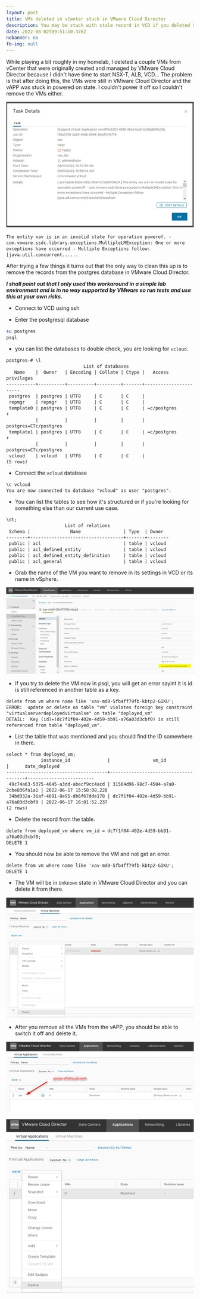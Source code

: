 ```yaml
---
layout: post
title: VMs deleted in vCenter stuck in VMware Cloud Director
description: You may be stuck with stale record in VCD if you deleted VMs from vCenter that are managed by Cloud Director. Find out how to clean these up.
date: 2022-08-02T09:51:10.376Z
nobanner: no
fb-img: null
---
```


While playing a bit roughly in my homelab, I deleted a couple VMs from vCenter that were originally created and managed by VMware Cloud Director because I didn't have time to start NSX-T, ALB, VCD... The problem is that after doing this, the VMs were still in VMware Cloud Director and the vAPP was stuck in powered on state. I couldn't power it off so I couldn't remove the VMs either.

![power off vAPP impossible](/img/2022-08-02-11-55-09.png)

``` text
The entity xav is in an invalid state for operation powerof. - com.vmware.ssdc.library.exceptions.MultipleLMException: One or more exceptions have occurred - Multiple Exceptions follow: [java.util.concurrent......
```

After trying a few things it turns out that the only way to clean this up is to remove the records from the postgres database in VMware Cloud Director.

_**I shall point out that I only used this workaround in a simple lab environment and is in no way supported by VMware so run tests and use this at your own risks.**_

* Connect to VCD using ssh

* Enter the postgresql database

``` bash
su postgres
psql
```

* you can list the databases to double check, you are looking for `vcloud`.

```
postgres-# \l
                             List of databases
   Name    |  Owner   | Encoding | Collate | Ctype |   Access privileges
-----------+----------+----------+---------+-------+-----------------------
 postgres  | postgres | UTF8     | C       | C     |
 repmgr    | repmgr   | UTF8     | C       | C     |
 template0 | postgres | UTF8     | C       | C     | =c/postgres          +
           |          |          |         |       | postgres=CTc/postgres
 template1 | postgres | UTF8     | C       | C     | =c/postgres          +
           |          |          |         |       | postgres=CTc/postgres
 vcloud    | vcloud   | UTF8     | C       | C     |
(5 rows)

```

* Connect the `vcloud` database

``` text
\c vcloud
You are now connected to database "vcloud" as user "postgres".
```

* You can list the tables to see how it's structured or if you're looking for something else than our current use case.

``` text
\dt;
                      List of relations
 Schema |               Name                | Type  | Owner
--------+-----------------------------------+-------+--------
 public | acl                               | table | vcloud
 public | acl_defined_entity                | table | vcloud
 public | acl_defined_entity_definition     | table | vcloud
 public | acl_general                       | table | vcloud
```

* Grab the name of the VM you want to remove in its settings in VCD or its name in vSphere.

![vsphere vm name in vmware cloud director](/img/2022-08-02-12-02-08.png)

* If you try to delete the VM now in psql, you will get an error sayint it is id is still referenced in another table as a key.

``` text
delete from vm where name like 'xav-md0-5fb4ff79fb-kbtp2-GIKU';
ERROR:  update or delete on table "vm" violates foreign key constraint "virtualserverdeployedvirtualse" on table "deployed_vm"
DETAIL:  Key (id)=(dc7f1f04-402e-4d59-bb91-a76a03d3cbf0) is still referenced from table "deployed_vm".
```

* List the table that was mentioned and you should find the ID somewhere in there.

``` text
select * from deployed_vm;
             instance_id              |                vm_id                 |      date_deployed
--------------------------------------+--------------------------------------+-------------------------
 49c74a63-5375-4645-a3dd-abecf9cc4acd | 31564d96-98c7-4504-a7a0-2cbe836fa1a1 | 2022-06-17 15:58:08.228
 34bd332a-36af-4691-8e95-db6f67dde178 | dc7f1f04-402e-4d59-bb91-a76a03d3cbf0 | 2022-06-17 16:01:52.237
(2 rows)
```

* Delete the record from the table.

``` text
delete from deployed_vm where vm_id = dc7f1f04-402e-4d59-bb91-a76a03d3cbf0;
DELETE 1
```

* You should now be able to remove the VM and not get an error.

``` text
delete from vm where name like 'xav-md0-5fb4ff79fb-kbtp2-GIKU';
DELETE 1
```

* The VM will be in `Unknown` state in VMware Cloud Director and you can delete it from there.

![vm unknown cloud director](/img/2022-08-02-12-05-49.png)

* After you remove all the VMs from the vAPP, you should be able to switch it off and delete it.

![power off vapp vcd](/img/2022-08-02-12-06-26.png)

![delete vapp vcd](/img/2022-08-02-12-06-40.png)